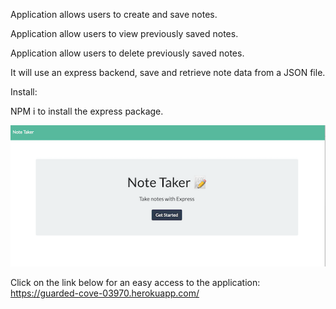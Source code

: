 Application allows users to create and save notes.

Application allow users to view previously saved notes.

Application allow users to delete previously saved notes.

It will use an express backend, save and retrieve note data from a JSON file.

Install:

NPM i  to install the express package.


![](images/screenshot.png)


Click on the link below for an easy access to the application:
https://guarded-cove-03970.herokuapp.com/

